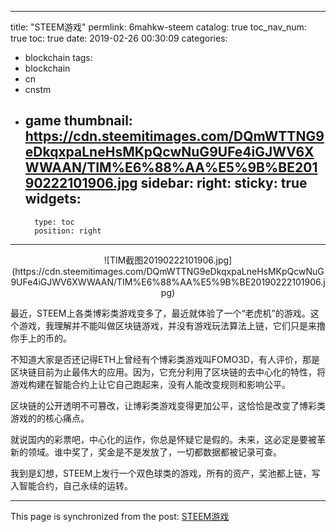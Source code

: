 
---
title: "STEEM游戏"
permlink: 6mahkw-steem
catalog: true
toc_nav_num: true
toc: true
date: 2019-02-26 00:30:09
categories:
- blockchain
tags:
- blockchain
- cn
- cnstm
- game
thumbnail: https://cdn.steemitimages.com/DQmWTTNG9eDkqxpaLneHsMKpQcwNuG9UFe4iGJWV6XWWAAN/TIM%E6%88%AA%E5%9B%BE20190222101906.jpg
sidebar:
    right:
        sticky: true
widgets:
    -
        type: toc
        position: right
---


<center>![TIM截图20190222101906.jpg](https://cdn.steemitimages.com/DQmWTTNG9eDkqxpaLneHsMKpQcwNuG9UFe4iGJWV6XWWAAN/TIM%E6%88%AA%E5%9B%BE20190222101906.jpg)</center>

最近，STEEM上各类博彩类游戏变多了，最近就体验了一个“老虎机”的游戏。这个游戏，我理解并不能叫做区块链游戏，并没有游戏玩法算法上链，它们只是来撸你手上的币的。

不知道大家是否还记得ETH上曾经有个博彩类游戏叫FOMO3D，有人评价，那是区块链目前为止最伟大的应用。因为，它充分利用了区块链的去中心化的特性，将游戏构建在智能合约上让它自己跑起来，没有人能改变规则和影响公平。

区块链的公开透明不可篡改，让博彩类游戏变得更加公平，这恰恰是改变了博彩类游戏的的核心痛点。

就说国内的彩票吧，中心化的运作，你总是怀疑它是假的。未来，这必定是要被革新的领域。谁中奖了，奖金是不是发放了，一切都数据都被记录可查。

我到是幻想，STEEM上发行一个双色球类的游戏，所有的资产，奖池都上链，写入智能合约，自己永续的运转。

- - -

This page is synchronized from the post: [STEEM游戏](https://steemit.com/@yellowbird/6mahkw-steem)
